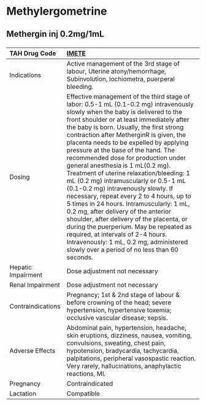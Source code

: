 # Methylergometrine

## Methergin inj 0.2mg/1mL

##### 

| TAH Drug Code      | [IMETE](https://www.tahsda.org.tw/drugs/hissearch.php?drug_code=IMETE)                                                                                                                                                                                                                                                                                                                                                                                                                                                                                                                                                                                                                                                                                                                                                                                                                                       |
|:-------------------|:-------------------------------------------------------------------------------------------------------------------------------------------------------------------------------------------------------------------------------------------------------------------------------------------------------------------------------------------------------------------------------------------------------------------------------------------------------------------------------------------------------------------------------------------------------------------------------------------------------------------------------------------------------------------------------------------------------------------------------------------------------------------------------------------------------------------------------------------------------------------------------------------------------------|
| Indications        | Active management of the 3rd stage of labour, Uterine atony/hemorrhage, Subinvolution, lochiometra, puerperal bleeding.                                                                                                                                                                                                                                                                                                                                                                                                                                                                                                                                                                                                                                                                                                                                                                                      |
| Dosing             | Effective management of the third stage of labor: 0.5-1 mL (0.1-0.2 mg) intravenously slowly when the baby is delivered to the front shoulder or at least immediately after the baby is born. Usually, the first strong contraction after MetherginR is given, the placenta needs to be expelled by applying pressure at the base of the hand. The recommended dose for production under general anesthesia is 1 mL(0.2 mg). Treatment of uterine relaxation/bleeding: 1 mL (0.2 mg) intramuscularly or 0.5-1 mL (0.1-0.2 mg) intravenously slowly. If necessary, repeat every 2 to 4 hours, up to 5 times in 24 hours. Intramuscularly: 1 mL, 0.2 mg, after delivery of the anterior shoulder, after delivery of the placenta, or during the puerperium. May be repeated as required, at intervals of 2-4 hours. Intravenously: 1 mL, 0.2 mg, administered slowly over a period of no less than 60 seconds. |
| Hepatic Impairment | Dose adjustment not necessary                                                                                                                                                                                                                                                                                                                                                                                                                                                                                                                                                                                                                                                                                                                                                                                                                                                                                |
| Renal Impairment   | Dose adjustment not necessary                                                                                                                                                                                                                                                                                                                                                                                                                                                                                                                                                                                                                                                                                                                                                                                                                                                                                |
| Contraindications  | Pregnancy; 1st & 2nd stage of labour & before crowning of the head; severe hypertension, hypertensive toxemia; occlusive vascular disease; sepsis.                                                                                                                                                                                                                                                                                                                                                                                                                                                                                                                                                                                                                                                                                                                                                           |
| Adverse Effects    | Abdominal pain, hypertension, headache, skin eruptions, dizziness, nausea, vomiting, convulsions, sweating, chest pain, hypotension, bradycardia, tachycardia, palpitations, peripheral vasospastic reaction. Very rarely, hallucinations, anaphylactic reactions, MI.                                                                                                                                                                                                                                                                                                                                                                                                                                                                                                                                                                                                                                       |
| Pregnancy          | Contraindicated                                                                                                                                                                                                                                                                                                                                                                                                                                                                                                                                                                                                                                                                                                                                                                                                                                                                                              |
| Lactation          | Compatible                                                                                                                                                                                                                                                                                                                                                                                                                                                                                                                                                                                                                                                                                                                                                                                                                                                                                                   |

